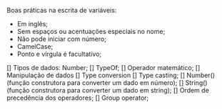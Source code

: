 Boas práticas na escrita de variáveis:

- Em inglês;
- Sem espaços ou acentuações especiais no nome;
- Não pode iniciar com número;
- CamelCase;
- Ponto e vírgula é facultativo;

[] Tipos de dados: Number;
[] TypeOf;
[] Operador matemático;
[] Manipulação de dados
 [] Type conversion
 [] Type casting;
 [] Number() (função construtora para converter um dado em número);
 [] String() (função construtora para converter um dado em string);
[] Ordem de precedência dos operadores;
[] Group operator;